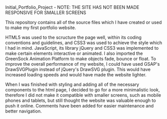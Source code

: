 Initial_Portfolio_Project - NOTE: THE SITE HAS NOT BEEN MADE RESPONSIVE FOR SMALLER SCREENS

This repository contains all of the source files which I have created or used to make my first portfolio website.

HTML5 was used to the scructure the page well, within its coding conventions and guidelines, and CSS3 was used to achieve the style which I had in mind. JavaScript, its library jQuery and CSS3 was implemented to make certain elements interactive or animated. I also imported the GreenSock Animation Platform to make objects fade, bounce or float. To improve the overall performance of my website, I could have used GSAP's DrawSVGPlugin instead of jQuery's DrawSVG plugin. This would have increased loading speeds and would have made the website lighter.

When I was finished with styling and adding all of the necessary components to the html page, I decided to go for a more minimalistic look, therefore I did not make it compatible with smaller screens, such as mobile phones and tablets, but still thought the website was valuable enough to push it online. Comments have been added for easier maintenance and better navigation.
